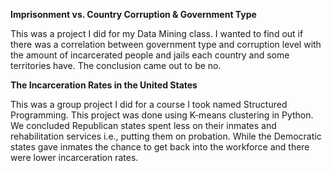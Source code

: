**Imprisonment vs. Country Corruption & Government Type**

This was a project I did for my Data Mining class. I wanted to find out if there was a correlation between government type and corruption level with the amount of incarcerated people and jails each country and some territories have. The conclusion came out to be no.


**The Incarceration Rates in the United States**

This was a group project I did for a course I took named Structured Programming. This project was done using K-means clustering in Python. We concluded Republican states spent less on their inmates and rehabilitation services i.e., putting them on probation. While the Democratic states gave inmates the chance to get back into the workforce and there were lower incarceration rates.




